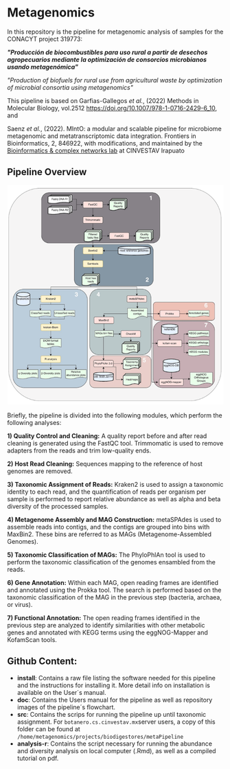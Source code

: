# Metagenomics

In this repository is the pipeline for metagenomic analysis of samples for the CONACYT project 319773: 

***"Producción de biocombustibles para uso rural a partir de desechos agropecuarios mediante la optimización de consorcios microbianos usando metagenómica"***  

*"Production of biofuels for rural use from agricultural waste by optimization of microbial consortia using metagenomics"*

This pipeline is based on Garfias-Gallegos *et al.*, (2022) Methods in Molecular
Biology, vol.2512 https://doi.org/10.1007/978-1-0716-2429-6_10, and

Saenz *et al.*, (2022). MIntO: a modular and scalable pipeline for microbiome metagenomic and metatranscriptomic data integration. Frontiers in Bioinformatics, 2, 846922, with modifications, 
and maintained by the [Bioinformatics & complex networks lab](https://ira.cinvestav.mx/ingenieriagenetica/dra-maribel-hernandez-rosales/bioinformatica-y-redes-complejas/) at CINVESTAV Irapuato 
 
## Pipeline Overview

![My Image](doc/pipeline.png)

Briefly, the pipeline is divided into the following modules, which perform the following analyses:

**1) Quality Control and Cleaning:** A quality report before and after read cleaning is generated using the FastQC tool. Trimmomatic is used to remove adapters from the reads and trim low-quality ends.

**2) Host Read Cleaning:** Sequences mapping to the reference of host genomes are removed.

**3) Taxonomic Assignment of Reads:** Kraken2 is used to assign a taxonomic identity to each read, and the quantification of reads per organism per sample is performed to report relative abundance as well as alpha and beta diversity of the processed samples.

**4) Metagenome Assembly and MAG Construction:** metaSPAdes is used to assemble reads into contigs, and the contigs are grouped into bins with MaxBin2. These bins are referred to as MAGs (Metagenome-Assembled Genomes).

**5) Taxonomic Classification of MAGs:** The PhyloPhlAn tool is used to perform the taxonomic classification of the genomes ensambled from the reads.

**6) Gene Annotation:** Within each MAG, open reading frames are identified and annotated using the Prokka tool. The search is performed based on the taxonomic classification of the MAG in the previous step (bacteria, archaea, or virus).

**7) Functional Annotation:** The open reading frames identified in the previous step are analyzed to identify similarities with other metabolic genes and annotated with KEGG terms using the eggNOG-Mapper and KofamScan tools.

## Github Content:

- **install**: Contains a raw file listing the software needed for this pipeline and the instructions for installing it. More detail info on installation is available on the User´s manual.
- **doc**: Contains the Users manual for the pipeline as well as repository images of the pipeline´s flowchart.
- **src**: Contains the scrips for running the pipeline up until taxonomic assignment. For `botanero.cs.cinvestav.mx`server users, a copy of this folder can be found at `/home/metagenomics/projects/biodigestores/metaPipeline`
- **analysis-r**: Contains the script necessary for running the abundance and diversity analysis on local computer (.Rmd), as well as a compiled tutorial on pdf.


